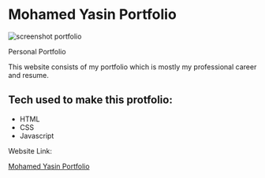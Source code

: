 # Mohamed Yasin Portfolio

![screenshot portfolio](https://github.com/MohamedAYasin/portfolio/assets/116743995/0e8c8b6d-0a16-4eaf-a43b-9f0d7a2f2795)


Personal Portfolio

This website consists of my portfolio which is mostly my professional career and resume.
## Tech used to make this protfolio:

- HTML
- CSS
- Javascript

Website Link: 

[Mohamed Yasin Portfolio](https://mohamedayasin.github.io/portfolio/)
